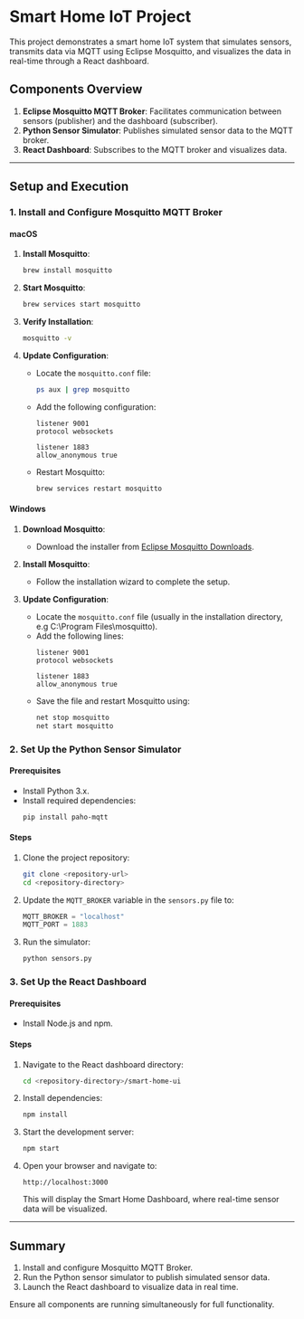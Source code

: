 # Smart Home IoT Project

This project demonstrates a smart home IoT system that simulates sensors, transmits data via MQTT using Eclipse Mosquitto, and visualizes the data in real-time through a React dashboard.

## Components Overview

1. **Eclipse Mosquitto MQTT Broker**: Facilitates communication between sensors (publisher) and the dashboard (subscriber).
2. **Python Sensor Simulator**: Publishes simulated sensor data to the MQTT broker.
3. **React Dashboard**: Subscribes to the MQTT broker and visualizes data.

---

## Setup and Execution

### 1. Install and Configure Mosquitto MQTT Broker

#### macOS

1. **Install Mosquitto**:

   ```bash
   brew install mosquitto
   ```

2. **Start Mosquitto**:

   ```bash
   brew services start mosquitto
   ```

3. **Verify Installation**:

   ```bash
   mosquitto -v
   ```

4. **Update Configuration**:

   - Locate the `mosquitto.conf` file:
     ```bash
     ps aux | grep mosquitto
     ```
   - Add the following configuration:
     ```
     listener 9001
     protocol websockets

     listener 1883
     allow_anonymous true
     ```
   - Restart Mosquitto:
     ```bash
     brew services restart mosquitto
     ```

#### Windows

1. **Download Mosquitto**:

   - Download the installer from [Eclipse Mosquitto Downloads](https://mosquitto.org/download/).

2. **Install Mosquitto**:

   - Follow the installation wizard to complete the setup.

3. **Update Configuration**:

   - Locate the `mosquitto.conf` file (usually in the installation directory, e.g C:\Program Files\mosquitto).
   - Add the following lines:
     ```
     listener 9001
     protocol websockets

     listener 1883
     allow_anonymous true
     ```
   - Save the file and restart Mosquitto using:
     ```cmd
     net stop mosquitto
     net start mosquitto
     ```

### 2. Set Up the Python Sensor Simulator

#### Prerequisites

- Install Python 3.x.
- Install required dependencies:
  ```bash
  pip install paho-mqtt
  ```

#### Steps

1. Clone the project repository:

   ```bash
   git clone <repository-url>
   cd <repository-directory>
   ```

2. Update the `MQTT_BROKER` variable in the `sensors.py` file to:

   ```python
   MQTT_BROKER = "localhost"
   MQTT_PORT = 1883
   ```

3. Run the simulator:

   ```bash
   python sensors.py
   ```

### 3. Set Up the React Dashboard

#### Prerequisites

- Install Node.js and npm.

#### Steps

1. Navigate to the React dashboard directory:
   ```bash
   cd <repository-directory>/smart-home-ui
   ```

2. Install dependencies:
   ```bash
   npm install
   ```

3. Start the development server:
   ```bash
   npm start
   ```

4. Open your browser and navigate to:
   ```
   http://localhost:3000
   ```
   This will display the Smart Home Dashboard, where real-time sensor data will be visualized.

---

## Summary

1. Install and configure Mosquitto MQTT Broker.
2. Run the Python sensor simulator to publish simulated sensor data.
3. Launch the React dashboard to visualize data in real time.

Ensure all components are running simultaneously for full functionality.
